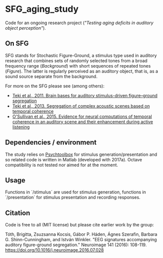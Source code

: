 # SFG_aging_study
Code for an ongoing research project (*"Testing aging deficits in auditory object perception"*). 


## On SFG
SFG stands for Stochastic Figure-Ground, a stimulus type used in auditory research that combines sets of randomly selected tones from a broad frequency range (*Background*) with short sequences of repeated tones (*Figure*). The latter is regularly perceived as an auditory object, that is, as a sound source separate from the background. 

For more on the SFG please see (among others):  
- [Teki et al., 2011. Brain bases for auditory stimulus-driven figure–ground segregation](https://www.jneurosci.org/content/jneuro/31/1/164.full.pdf)  
- [Teki et al., 2013. Segregation of complex acoustic scenes based on temporal coherence](https://elifesciences.org/articles/00699.pdf)  
- [O'Sullivan et al., 2015. Evidence for neural computations of temporal coherence in an auditory scene and their enhancement during active listening](https://www.jneurosci.org/content/jneuro/35/18/7256.full.pdf)


## Dependencies / environment
The study relies on [Psychtoolbox](https://psychtoolbox.org/) for stimulus generation/presentation and so related code is written in Matlab (developed with 2017a). Octave compatibility is not tested nor aimed for at the moment.


## Usage
Functions in ´/stimulus´ are used for stimulus generation, functions in ´/presentation´ for stimulus presentation and recording responses. 


## Citation
Code is free to all (MIT license) but please cite earlier work by the group:

Tóth, Brigitta, Zsuzsanna Kocsis, Gábor P. Háden, Ágnes Szerafin, Barbara G. Shinn-Cunningham, and István Winkler. "EEG signatures accompanying auditory figure-ground segregation." Neuroimage 141 (2016): 108-119. https://doi.org/10.1016/j.neuroimage.2016.07.028

